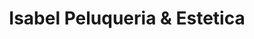 ---
title: "Isabel Peluqueria & Estetica"
url: /el-condado/isabel-peluqueria-y-estetica/
shop: peluquería
---
